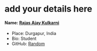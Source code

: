 # add your details here

#### Name: [Rajas Ajay Kulkarni](https://github.com/kulkarni-rajas/)
- Place: Durgapur, India
- Bio: Student
- GitHub: [Random](https://github.com/kulkarni-rajas)